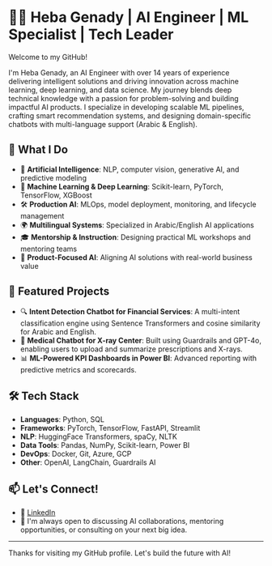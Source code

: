 # 👩‍💻 Heba Genady | AI Engineer | ML Specialist | Tech Leader

Welcome to my GitHub!

I'm Heba Genady, an AI Engineer with over 14 years of experience delivering intelligent solutions and driving innovation across machine learning, deep learning, and data science. My journey blends deep technical knowledge with a passion for problem-solving and building impactful AI products. I specialize in developing scalable ML pipelines, crafting smart recommendation systems, and designing domain-specific chatbots with multi-language support (Arabic & English).

## 🔧 What I Do

- 🤖 **Artificial Intelligence**: NLP, computer vision, generative AI, and predictive modeling
- 🧠 **Machine Learning & Deep Learning**: Scikit-learn, PyTorch, TensorFlow, XGBoost
- 🛠️ **Production AI**: MLOps, model deployment, monitoring, and lifecycle management
- 🌍 **Multilingual Systems**: Specialized in Arabic/English AI applications
- 🎓 **Mentorship & Instruction**: Designing practical ML workshops and mentoring teams
- 🧾 **Product-Focused AI**: Aligning AI solutions with real-world business value

## 🚀 Featured Projects

- 🔍 **Intent Detection Chatbot for Financial Services**: A multi-intent classification engine using Sentence Transformers and cosine similarity for Arabic and English.
- 🏥 **Medical Chatbot for X-ray Center**: Built using Guardrails and GPT-4o, enabling users to upload and summarize prescriptions and X-rays.
- 📊 **ML-Powered KPI Dashboards in Power BI**: Advanced reporting with predictive metrics and scorecards.

## 🛠️ Tech Stack

- **Languages**: Python, SQL
- **Frameworks**: PyTorch, TensorFlow, FastAPI, Streamlit
- **NLP**: HuggingFace Transformers, spaCy, NLTK
- **Data Tools**: Pandas, NumPy, Scikit-learn, Power BI
- **DevOps**: Docker, Git, Azure, GCP
- **Other**: OpenAI, LangChain, Guardrails AI

## 📫 Let's Connect!

- 🔗 [LinkedIn](https://www.linkedin.com/in/heba-genady-32448825/)
- 💬 I'm always open to discussing AI collaborations, mentoring opportunities, or consulting on your next big idea.

---

Thanks for visiting my GitHub profile. Let's build the future with AI!
